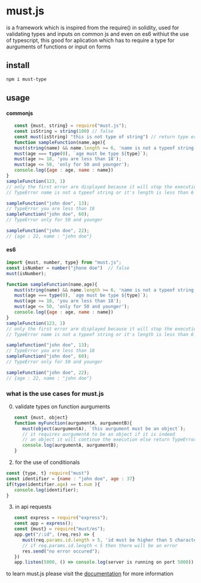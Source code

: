 # must.js
is a framework which is inspired from the require() in solidity, used for validating types and inputs on common js and even on es6 
withiut the use of typescript, this good for aplication which has to require a type for aurguments of functions or input on forms
## install
```bash
npm i must-type
```

## usage

#### commonjs
```javascript
   const {must, string} = require("must.js");
   const isString = string(100) // false
   const must(isString) "this is not type of string") // return type error
   function sampleFunction(name,age){
   must(string(name) && name.length >= 6, 'name is not a typeof string or it\'s length is less than 6');
   must(age === type(0), `age must be type ${type}`);
   must(age >= 18, 'you are less than 18');
   must(age <= 50, 'only for 50 and younger');
   console.log({age : age, name : name})
}
sampleFunction(123, 1)
// only the first error are displayed because it will stop the execution
// TypeError name is not a typeof string or it's length is less than 6

sampleFunction("john doe", 13);
// TypeError you are less than 18
sampleFunction("john doe", 60);
// TypeError only for 50 and younger

sampleFunction("john doe", 22);
// {age : 22, name : "john doe"}

```

#### es6
```javascript
import {must, number, type} from "must.js";
const isNumber = number("jhone doe")  // false 
must(isNumber);

function sampleFunction(name,age){
   must(string(name) && name.length >= 6, 'name is not a typeof string or it\'s length is less than 6');
   must(age === type(0), `age must be type ${type}`);
   must(age >= 18, 'you are less than 18');
   must(age <= 50, 'only for 50 and younger');
   console.log({age : age, name : name})
}
sampleFunction(123, 1)
// only the first error are displayed because it will stop the execution
// TypeError name is not a typeof string or it's length is less than 6

sampleFunction("john doe", 13);
// TypeError you are less than 18
sampleFunction("john doe", 60);
// TypeError only for 50 and younger

sampleFunction("john doe", 22);
// {age : 22, name : "john doe"}
```

### what is the use cases for must.js
0. validate types on function aurguments 

```javascript
   const {must, object}
   function myFunction(aurgumentA, aurgumentB){
      must(object(aurgumentA), `this aurgument must be an object`);
      // it requires aurgumentA to be an object if it is indeed 
      // an object it will continue the execution else return TypeError
      console.log(aurgumentA, aurgumentB);
   }

```
2. for the use of conditionals 
```javascript
const {type, t} require("must")
const identifier = {name : "john doe", age : 37}
if(type(identifier.age) == t.num ){
   console.log(identifier);
}
```
3. in api requests 

```javascript
   const express = require("express");
   const app = express();
   const {must} = require("must/es");
   app.get("/:id", (req,res) => {
      must(req.params.id.length > 5, 'id must be higher than 5 characters');
      // if req.params.id.length < 5 then there will be an error
      res.send("no error occured");
   })
   app.listen(5000, () => console.log(server is running on port 5000))

```


to learn must.js please visit the [documentation](http://localhost:5000) for more information 

